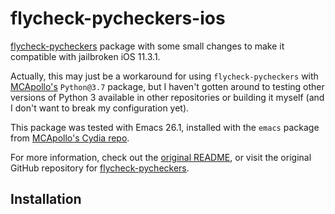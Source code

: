 # flycheck-pycheckers-ios
[flycheck-pycheckers](https://github.com/msherry/flycheck-pycheckers) package with some small changes to make it compatible with jailbroken iOS 11.3.1.

Actually, this may just be a workaround for using `flycheck-pycheckers` with [MCApollo's](https://mcapollo.github.io/Public/) `Python@3.7` package, but I haven't gotten around to testing other versions of Python 3 available in other repositories or building it myself (and I don't want to break my configuration yet).

This package was tested with Emacs 26.1, installed with the `emacs` package from [MCApollo's Cydia repo](https://mcapollo.github.io/Public/).

For more information, check out the [original README](README.upstream.md), or visit the original GitHub repository for [flycheck-pycheckers](https://github.com/msherry/flycheck-pycheckers).

## Installation


